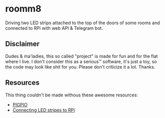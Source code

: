 # roomm8
Driving two LED strips attached to the top of the doors of some rooms and connected to RPi with web API &amp; Telegram bot.

## Disclaimer
Dudes & ma'ladies, this so called "project" is made for fun and for the flat where I live. I don't consider this as a serious™ software, it's just a toy, so the code may look like shit for you. Please don't criticize it a lot. Thanks.

## Resources
This thing couldn't be made withous these awesome resources:
* [PIGPIO](http://abyz.me.uk/rpi/pigpio/)
* [Connecting LED stripes to RPi](https://dordnung.de/raspberrypi-ledstrip/)